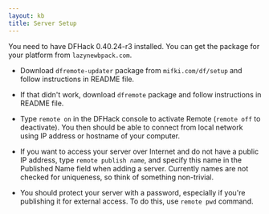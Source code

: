 ```yaml
---
layout: kb
title: Server Setup
---
```


You need to have DFHack 0.40.24-r3 installed. You can get the package for your platform from `lazynewbpack.com`.

* Download `dfremote-updater` package from `mifki.com/df/setup` and follow instructions in README file.

* If that didn't work, download `dfremote` package and follow instructions in README file.
    
* Type `remote on` in the DFHack console to activate Remote (`remote off` to deactivate). You then should be able to connect from local network using IP address or hostname of your computer.
    
* If you want to access your server over Internet and do not have a public IP address, type <code>remote publish <i>name</i></code>, and specify this name in the Published Name field when adding a server. Currently names are not checked for uniqueness, so think of something non-trivial.

* You should protect your server with a password, especially if you're publishing it for external access. To do this, use `remote pwd` command.